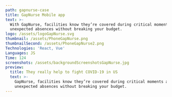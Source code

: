 ```yaml
---
path: gapnurse-case
title: GapNurse Mobile app
text: >-
  With GapNurse, facilities know they’re covered during critical moments and
  unexpected absences without breaking your budget.
logo: /assets/logoGapNurse.svg
thumbnail: /assets/PhoneGapNurse.png
thumbnailSecond: /assets/PhoneGapNurse2.png
Technologies: 'React, Vue'
Languages: JS
Time: 124
screenshots: /assets/backgroundScreenshotsGapNurse.jpg
preview:
  title: They really help to fight COVID-19 in US
  text: >-
    GapNurse, facilities know they’re covered during critical moments and
    unexpected absences without breaking your budget.
---
```


